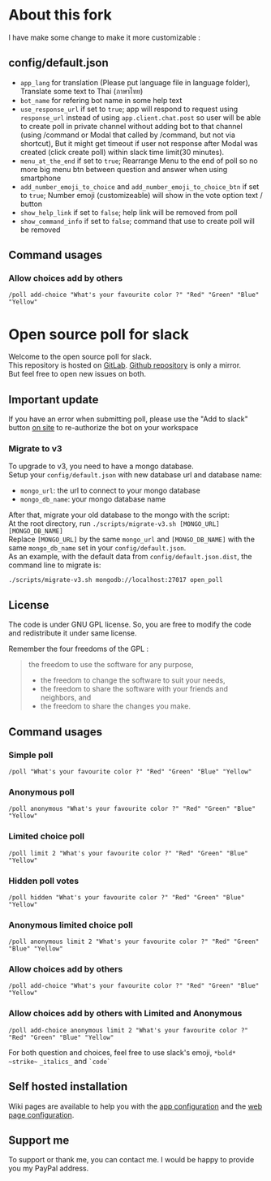 
# About this fork 

I have make some change to make it more customizable :
## config/default.json
- `app_lang` for translation (Please put language file in language folder), Translate some text to Thai (ภาษาไทย)
- `bot_name` for refering bot name in some help text
- `use_response_url` if set to `true`; app will respond to request using `response_url` instead of using `app.client.chat.post`
  so user will be able to create poll in private channel without adding bot to that channel (using /command or Modal that called by /command, but not via shortcut), But it might get timeout if user not response after Modal was created (click create poll) within slack time limit(30 minutes).
- `menu_at_the_end` if set to `true`; Rearrange Menu to the end of poll so no more big menu btn between question and answer when using smartphone
- `add_number_emoji_to_choice` and `add_number_emoji_to_choice_btn`  if set to `true`; Number emoji (customizeable) will show in the vote option text / button
- `show_help_link` if set to `false`; help link will be removed from poll
- `show_command_info` if set to `false`; command that use to create poll will be removed

## Command usages
### Allow choices add by others
```
/poll add-choice "What's your favourite color ?" "Red" "Green" "Blue" "Yellow"
```

# Open source poll for slack

Welcome to the open source poll for slack.  
This repository is hosted on [GitLab](https://gitlab.com/openpollslack/openpollslack). [Github repository](https://github.com/KazuAlex/openpollslack) is only a mirror.  
But feel free to open new issues on both.  

## Important update

If you have an error when submitting poll, please use the "Add to slack" button [on site](https://openpoll.slack.alcor.space/) to re-authorize the bot on your workspace

### Migrate to v3

To upgrade to v3, you need to have a mongo database.  
Setup your `config/default.json` with new database url and database name:
- `mongo_url`: the url to connect to your mongo database
- `mongo_db_name`: your mongo database name

After that, migrate your old database to the mongo with the script:  
At the root directory, run `./scripts/migrate-v3.sh [MONGO_URL] [MONGO_DB_NAME]`  
Replace `[MONGO_URL]` by the same `mongo_url` and `[MONGO_DB_NAME]` with the same `mongo_db_name` set in your `config/default.json`.  
As an example, with the default data from `config/default.json.dist`, the command line to migrate is:
```
./scripts/migrate-v3.sh mongodb://localhost:27017 open_poll
```

## License

The code is under GNU GPL license. So, you are free to modify the code and redistribute it under same license.  
  
Remember the four freedoms of the GPL :  
> the freedom to use the software for any purpose,
> * the freedom to change the software to suit your needs,
> * the freedom to share the software with your friends and neighbors, and
> * the freedom to share the changes you make.

## Command usages

### Simple poll
```
/poll "What's your favourite color ?" "Red" "Green" "Blue" "Yellow"
```
### Anonymous poll
```
/poll anonymous "What's your favourite color ?" "Red" "Green" "Blue" "Yellow"
```
### Limited choice poll
```
/poll limit 2 "What's your favourite color ?" "Red" "Green" "Blue" "Yellow"
```
### Hidden poll votes
```
/poll hidden "What's your favourite color ?" "Red" "Green" "Blue" "Yellow"
```
### Anonymous limited choice poll
```
/poll anonymous limit 2 "What's your favourite color ?" "Red" "Green" "Blue" "Yellow"
```

### Allow choices add by others
```
/poll add-choice "What's your favourite color ?" "Red" "Green" "Blue" "Yellow"
```

### Allow choices add by others with Limited and Anonymous
```
/poll add-choice anonymous limit 2 "What's your favourite color ?" "Red" "Green" "Blue" "Yellow"
```

  
For both question and choices, feel free to use slack's emoji, `*bold*` `~strike~` `_italics_` and `` `code` ``  

## Self hosted installation

Wiki pages are available to help you with the [app configuration](https://gitlab.com/KazuAlex/openpollslack/-/wikis/Self-hosted-installation-(v2)) and the [web page configuration](https://gitlab.com/KazuAlex/openpollslack/-/wikis/Web-page).

## Support me

To support or thank me, you can contact me. I would be happy to provide you my PayPal address.
